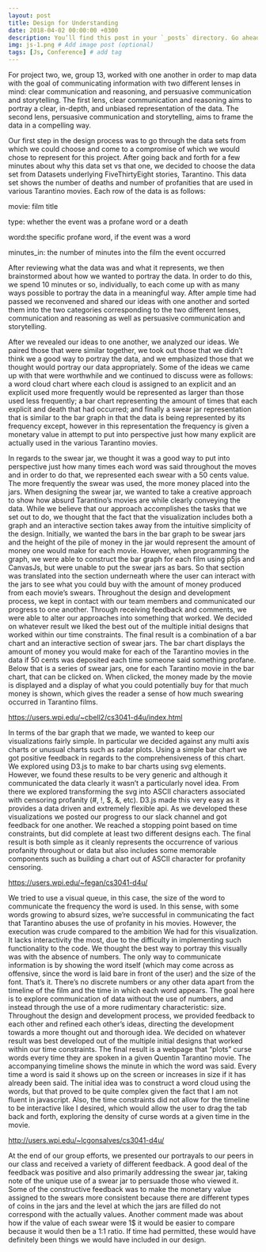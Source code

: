 ```yaml
---
layout: post
title: Design for Understanding
date: 2018-04-02 00:00:00 +0300
description: You’ll find this post in your `_posts` directory. Go ahead and edit it and re-build the site to see your changes. # Add post description (optional)
img: js-1.png # Add image post (optional)
tags: [Js, Conference] # add tag
---
```

For project two, we, group 13, worked with one another in order to map data with the goal of communicating information with two different lenses in mind: clear communication and reasoning, and persuasive communication and storytelling. The first lens, clear communication and reasoning aims to portray a clear, in-depth, and unbiased representation of the data. The second lens, persuasive communication and storytelling, aims to frame the data in a compelling way.

Our first step in the design process was to go through the data sets from which we could choose and come to a compromise of which we would chose to represent for this project. After going back and forth for a few minutes about why this data set vs that one, we decided to choose the data set from Datasets underlying FiveThirtyEight stories, Tarantino. This data set shows the number of deaths and number of profanities that are used in various Tarantino movies. Each row of the data is as follows:

movie: film title

type: whether the event was a profane word or a death

word:the specific profane word, if the event was a word

minutes_in: the number of minutes into the film the event occurred

After reviewing what the data was and what it represents, we then brainstormed about how we wanted to portray the data. In order to do this, we spend 10 minutes or so, individually, to each come up with as many ways possible to portray the data in a meaningful way. After ample time had passed we reconvened and shared our ideas with one another and sorted them into the two categories corresponding to the two different lenses, communication and reasoning as well as persuasive communication and storytelling.

After we revealed our ideas to one another, we analyzed our ideas. We paired those that were similar together, we took out those that we didn’t think we a good way to portray the data, and we emphasized those that we thought would portray our data appropriately. Some of the ideas we came up with that were worthwhile and we continued to discuss were as follows: a word cloud chart where each cloud is assigned to an explicit and an explicit used more frequently would be represented as larger than those used less frequently; a bar chart representing the amount of times that each explicit and death that had occurred; and finally a swear jar representation that is similar to the bar graph in that the data is being represented by its frequency except, however in this representation the frequency is given a monetary value in attempt to put into perspective just how many explicit are actually used in the various Tarantino movies.

In regards to the swear jar, we thought it was a good way to put into perspective just how many times each word was said throughout the moves and in order to do that, we represented each swear with a 50 cents value. The more frequently the swear was used, the more money placed into the jars. When designing the swear jar, we wanted to take a creative approach to show how absurd Tarantino’s movies are while clearly conveying the data. While we believe that our approach accomplishes the tasks that we set out to do, we thought that the fact that the visualization includes both a graph and an interactive section takes away from the intuitive simplicity of the design. Initially, we wanted the bars in the bar graph to be swear jars and the height of the pile of money in the jar would represent the amount of money one would make for each movie. However, when programming the graph, we were able to construct the bar graph for each film using p5js and CanvasJs, but were unable to put the swear jars as bars. So that section was translated into the section underneath where the user can interact with the jars to see what you could buy with the amount of money produced from each movie’s swears. Throughout the design and development process, we kept in contact with our team members and communicated our progress to one another. Through receiving feedback and comments, we were able to alter our approaches into something that worked. We decided on whatever result we liked the best out of the multiple initial designs that worked within our time constraints. The final result is a combination of a bar chart and an interactive section of swear jars. The bar chart displays the amount of money you would make for each of the Tarantino movies in the data if 50 cents was deposited each time someone said something profane. Below that is a series of swear jars, one for each Tarantino movie in the bar chart, that can be clicked on. When clicked, the money made by the movie is displayed and a display of what you could potentially buy for that much money is shown, which gives the reader a sense of how much swearing occurred in Tarantino films.

https://users.wpi.edu/~cbell2/cs3041-d4u/index.html

In terms of the bar graph that we made, we wanted to keep our visualizations fairly simple. In particular we decided against any multi axis charts or unusual charts such as radar plots. Using a simple bar chart we got positive feedback in regards to the comprehensiveness of this chart. We explored using D3.js to make to bar charts using svg elements. However, we found these results to be very generic and although it communicated the data clearly it wasn’t a particularly novel idea. From there we explored transforming the svg into ASCII characters associated with censoring profanity (#, !, $, &, etc). D3.js made this very easy as it provides a data driven and extremely flexible api. As we developed these visualizations we posted our progress to our slack channel and got feedback for one another. We reached a stopping point based on time constraints, but did complete at least two different designs each. The final result is both simple as it cleanly represents the occurrence of various profanity throughout or data but also includes some memorable components such as building a chart out of ASCII character for profanity censoring.

https://users.wpi.edu/~fegan/cs3041-d4u/

We tried to use a visual queue, in this case, the size of the word to communicate the frequency the word is used. In this sense, with some words growing to absurd sizes, we’re successful in communicating the fact that Tarantino abuses the use of profanity in his movies. However, the execution was crude compared to the ambition We had for this visualization. It lacks interactivity the most, due to the difficulty in implementing such functionality to the code. We thought the best way to portray this visually was with the absence of numbers. The only way to communicate information is by showing the word itself (which may come across as offensive, since the word is laid bare in front of the user) and the size of the font. That’s it. There’s no discrete numbers or any other data apart from the timeline of the film and the time in which each word appears. The goal here is to explore communication of data without the use of numbers, and instead through the use of a more rudimentary characteristic: size. Throughout the design and development process, we provided feedback to each other and refined each other’s ideas, directing the development towards a more thought out and thorough idea. We decided on whatever result was best developed out of the multiple initial designs that worked within our time constraints. The final result is a webpage that “plots” curse words every time they are spoken in a given Quentin Tarantino movie. The accompanying timeline shows the minute in which the word was said. Every time a word is said it shows up on the screen or increases in size if it has already been said. The initial idea was to construct a word cloud using the words, but that proved to be quite complex given the fact that I am not fluent in javascript. Also, the time constraints did not allow for the timeline to be interactive like I desired, which would allow the user to drag the tab back and forth, exploring the density of curse words at a given time in the movie.

http://users.wpi.edu/~lcgonsalves/cs3041-d4u/

At the end of our group efforts, we presented our portrayals to our peers in our class and received a variety of different feedback. A good deal of the feedback was positive and also primarily addressing the swear jar, taking note of the unique use of a swear jar to persuade those who viewed it. Some of the constructive feedback was to make the monetary value assigned to the swears more consistent because there are different types of coins in the jars and the level at which the jars are filled do not correspond with the actually values. Another comment made was about how if the value of each swear were 1$ it would be easier to compare because it would then be a 1:1 ratio. If time had permitted, these would have definitely been things we would have included in our design.

